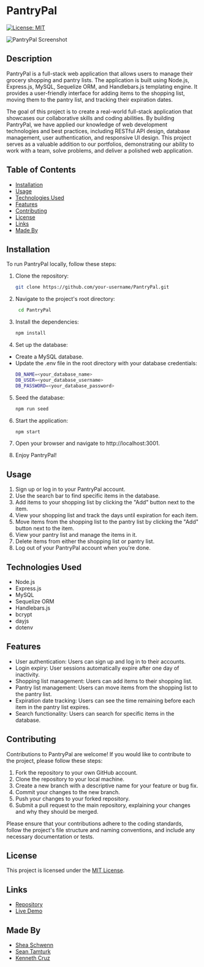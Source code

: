 # PantryPal

[![License: MIT](https://img.shields.io/badge/License-MIT-yellow.svg)](https://opensource.org/licenses/MIT)

![PantryPal Screenshot](./assets/images/dashboard%20main%20use.gif)

## Description

PantryPal is a full-stack web application that allows users to manage their grocery shopping and pantry lists. The application is built using Node.js, Express.js, MySQL, Sequelize ORM, and Handlebars.js templating engine. It provides a user-friendly interface for adding items to the shopping list, moving them to the pantry list, and tracking their expiration dates.

The goal of this project is to create a real-world full-stack application that showcases our collaborative skills and coding abilities. By building PantryPal, we have applied our knowledge of web development technologies and best practices, including RESTful API design, database management, user authentication, and responsive UI design. This project serves as a valuable addition to our portfolios, demonstrating our ability to work with a team, solve problems, and deliver a polished web application.

## Table of Contents

- [Installation](#installation)
- [Usage](#usage)
- [Technologies Used](#technologies-used)
- [Features](#features)
- [Contributing](#contributing)
- [License](#license)
- [Links](#links)
- [Made By](#made-by)

## Installation

To run PantryPal locally, follow these steps:

1. Clone the repository:

   ```bash
   git clone https://github.com/your-username/PantryPal.git
   ```

2. Navigate to the project's root directory:

   ```bash
    cd PantryPal
   ```

3. Install the dependencies:

   ```bash
   npm install
   ```

4. Set up the database:

  - Create a MySQL database.
  - Update the .env file in the root directory with your database credentials:
      ```bash
      DB_NAME=<your_database_name>
      DB_USER=<your_database_username>
      DB_PASSWORD=<your_database_password>
      ```

5. Seed the database:

   ```bash
   npm run seed
    ```

6. Start the application:

   ```bash
   npm start
    ```

7. Open your browser and navigate to http://localhost:3001.
8. Enjoy PantryPal!

## Usage

1. Sign up or log in to your PantryPal account.
2. Use the search bar to find specific items in the database.
3. Add items to your shopping list by clicking the "Add" button next to the item.
4. View your shopping list and track the days until expiration for each item.
5. Move items from the shopping list to the pantry list by clicking the "Add" button next to the item.
6. View your pantry list and manage the items in it.
7. Delete items from either the shopping list or pantry list.
8. Log out of your PantryPal account when you're done.

## Technologies Used

- Node.js
- Express.js
- MySQL
- Sequelize ORM
- Handlebars.js
- bcrypt
- dayjs
- dotenv

## Features

- User authentication: Users can sign up and log in to their accounts.
- Login expiry: User sessions automatically expire after one day of inactivity.
- Shopping list management: Users can add items to their shopping list.
- Pantry list management: Users can move items from the shopping list to the pantry list.
- Expiration date tracking: Users can see the time remaining before each item in the pantry list expires.
- Search functionality: Users can search for specific items in the database.

## Contributing

Contributions to PantryPal are welcome! If you would like to contribute to the project, please follow these steps:

1. Fork the repository to your own GitHub account.
2. Clone the repository to your local machine.
3. Create a new branch with a descriptive name for your feature or bug fix.
4. Commit your changes to the new branch.
5. Push your changes to your forked repository.
6. Submit a pull request to the main repository, explaining your changes and why they should be merged.

Please ensure that your contributions adhere to the coding standards, follow the project's file structure and naming conventions, and include any necessary documentation or tests.

## License

This project is licensed under the [MIT License](LICENSE).

## Links

- [Repository](https://github.com/sheaschwenn/Pantrypal)
- [Live Demo]()

## Made By

- [Shea Schwenn](https://github.com/sheaschwenn)
- [Sean Tamturk](https://github.com/seantamturk)
- [Kenneth Cruz](https://github.com/Cruzkenneth504)






